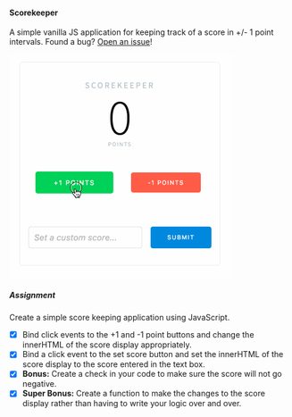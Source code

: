 #### Scorekeeper

A simple vanilla JS application for keeping track of a score in +/- 1 point intervals. Found a bug? [Open an issue](https://github.com/mginnard/scorekeeper/issues)!

![Scorekeeper Screenshot](https://raw.githubusercontent.com/mginnard/scorekeeper/master/static/img/scorekeeper.gif)

##### Assignment
Create a simple score keeping application using JavaScript.

- [x] Bind click events to the +1 and -1 point buttons and change the innerHTML of the score display appropriately.
- [x] Bind a click event to the set score button and set the innerHTML of the score display to the score entered in the text box.
- [x] **Bonus:** Create a check in your code to make sure the score will not go negative.
- [x] **Super Bonus:** Create a function to make the changes to the score display rather than having to write your logic over and over.
